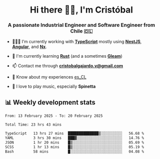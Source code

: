 <h1 align="center">Hi there ✌🏻, I'm Cristóbal</h1>
<h3 align="center">A passionate Industrial Engineer and Software Engineer from Chile 🇨🇱</h3>

- 🧑🏻‍💻 I’m currently working with **[TypeScript](https://www.typescriptlang.org)** mostly using **[NestJS](https://nestjs.com)**, **[Angular](https://angular.io)**, and **[Nx](https://nx.dev)**.

- 🌱 I'm currently learning **[Rust](https://www.rust-lang.org)** (and a sometimes **[Gleam](https://gleam.run/)**)

- 📫 Contact me through **cristobalgajardo.v@gmail.com**

- 📄 Know about my experiences [es_CL](https://bit.ly/cv-cristobal-gajardo)

- 🎸 I love to play music, especially **Spinetta**

## 📊 Weekly development stats

<!--START_SECTION:waka-->

```txt
From: 13 February 2025 - To: 20 February 2025

Total Time: 23 hrs 43 mins

TypeScript   13 hrs 27 mins  ██████████████▒░░░░░░░░░░   56.68 %
YAML         3 hrs 30 mins   ███▓░░░░░░░░░░░░░░░░░░░░░   14.76 %
JSON         1 hr 20 mins    █▒░░░░░░░░░░░░░░░░░░░░░░░   05.69 %
SCSS         1 hr 13 mins    █▒░░░░░░░░░░░░░░░░░░░░░░░   05.19 %
Bash         58 mins         █░░░░░░░░░░░░░░░░░░░░░░░░   04.08 %
```

<!--END_SECTION:waka-->
